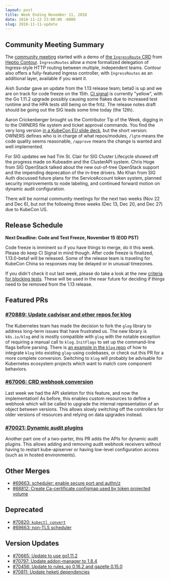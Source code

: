 ```yaml
---
layout: post
title: Week Ending November 11, 2018
date: 2018-11-12 23:00:00 -0000
slug: 2018-11-11-update
---
```


## Community Meeting Summary

The [community meeting](https://bit.ly/k8scommunity) started with a demo of [the `IngressRoute` CRD](https://docs.google.com/presentation/d/1LAbRU7Fx7fofXolw0GckYw0AckdNk156yUdeBvgndkE/edit#slide=id.g4207556d82_0_0) from [Heptio Contour](https://github.com/heptio/contour). `IngressRoutes` allow a more formalized delegation of Ingress-style HTTP routing between multiple, independent teams. Contour also offers a fully-featured Ingress controller, with `IngressRoutes` as an additional layer, available if you want it.

Aish Sundar gave an update from the 1.13 release team; beta0 is up and we are on track for code freeze on the 15th. [CI signal](https://groups.google.com/forum/#!topic/kubernetes-dev/R7Jf96b2L-8) is currently "yellow", with the Go 1.11.2 upgrade possibly causing some flakes due to increased test runtime and the HPA tests still being on the fritz. The release notes draft should be going out the SIG leads some time today (the 12th).

Aaron Crickenberger brought us the Contributor Tip of the Week, digging in to the OWNERS file system and ticket approval commands. You find the very long version [in a KubeCon EU slide deck](https://schd.ws/hosted_files/kccnceu18/88/kubecon-eu-2018-machines-can-do-the-work.pdf), but the short version: OWNERS defines who is in charge of what repos/modules, `/lgtm` means the code quality seems reasonable, `/approve` means the change is wanted and well implemented.

For SIG updates we had Tim St. Clair for SIG Cluster Lifecycle showed off the progress made on Kubeadm and the ClusterAPI system. Chris Hoge from SIG OpenStack talked about the new out-of-tree OpenStack support and the impending deprecation of the in-tree drivers. Mo Khan from SIG Auth discussed future plans for the ServiceAccount token system, planned security improvements to node labeling, and continued forward motion on dynamic audit configuration.

There will be normal community meetings for the next two weeks (Nov 22 and Dec 6), but not the following three weeks (Dec 13, Dec 20, and Dec 27) due to KubeCon US.

## Release Schedule

**Next Deadline: Code and Test Freeze, November 15 (EOD PST)**

Code freeze is imminent so if you have things to merge, do it this week. Please do keep CI Signal in mind though. After code freeze is finalized, 1.13.0-beta1 will be released. Some of the release team is traveling for KubeCon China so responses may be delayed or in unusual timezones.

If you didn't check it out last week, please do take a look at the new [criteria for blocking tests](https://github.com/kubernetes/sig-release/pull/346). These will be used in the near future for deciding if things need to be removed from the 1.13 release.

## Featured PRs

### [#70889: Update cadvisor and other repos for klog](https://github.com/kubernetes/kubernetes/pull/70889)

The Kubernetes team has made the decision to fork the `glog` library to address long-term issues that have frustrated us. The new library is `k8s.io/klog` and is mostly compatible with `glog` with the notable exception of requiring a manual call to `klog.InitFlags` to set up the command-line flags before parsing. There is [an example in the `klog` repo](https://github.com/kubernetes/klog/blob/8139d8cb77af419532b33dfa7dd09fbc5f1d344f/examples/coexist_glog/coexist_glog.go) of how to integrate `klog` into existing `glog`-using codebases, or check out this PR for a more complete conversion. Switching to `klog` will probably be advisable for Kubernetes ecosystem projects which want to match core component behaviors.

### [#67006: CRD webhook conversion](https://github.com/kubernetes/kubernetes/pull/67006)

Last week we had the API skeleton for this feature, and now the implementation! As before, this enables custom resources to define a webhook which will be called to upgrade the internal representation of an object between versions. This allows slowly switching off the controllers for older versions of resources and relying on data upgrades instead.

### [#70021: Dynamic audit plugins](https://github.com/kubernetes/kubernetes/pull/70021)

Another part one of a two-parter, this PR adds the APIs for dynamic audit plugins. This allows adding and removing audit webhook receivers without having to restart kube-apiserver or having low-level configuration access (such as in hosted environments).

## Other Merges

* [#69663: scheduler: enable secure port and authn/z](https://github.com/kubernetes/kubernetes/pull/69663)
* [#68812: Create Ca-certificate configmap used by token projected volume](https://github.com/kubernetes/kubernetes/pull/68812)

## Deprecated

* [#70820: `kubectl convert`](https://github.com/kubernetes/kubernetes/pull/70820)
* [#69663: non-TLS scheduler](https://github.com/kubernetes/kubernetes/pull/69663)

## Version Updates

* [#70665: Update to use go1.11.2](https://github.com/kubernetes/kubernetes/pull/70665)
* [#70797: Update addon-manager to 1.8.4](https://github.com/kubernetes/kubernetes/pull/70797)
* [#70456: Update to rules_go 0.16.2 and gazelle 0.15.0](https://github.com/kubernetes/kubernetes/pull/70456)
* [#70811: Update heketi dependencies](https://github.com/kubernetes/kubernetes/pull/70811)
